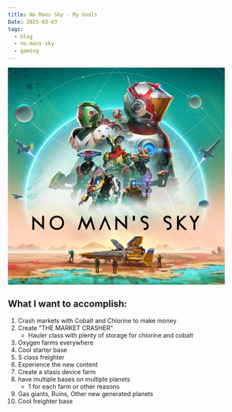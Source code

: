 ```yaml
---
title: No Mans Sky - My Goals
Date: 2025-03-03
tags:
  - blog
  - no-mans-sky
  - gaming
---
```

![Image Description](/images/Pasted%20image%2020250303130238.png)
## What I want to accomplish:
1. Crash markets with Cobalt and Chlorine to make money
2. Create "THE MARKET CRASHER"
	- Hauler class with plenty of storage for chlorine and cobalt
3. Oxygen farms everywhere
4. Cool starter base
5. S class freighter
6. Experience the new content
7. Create a stasis device farm
8. have multiple bases on multiple planets
	- 1 for each farm or other reasons
9. Gas giants, Ruins, Other new generated planets
10. Cool freighter base